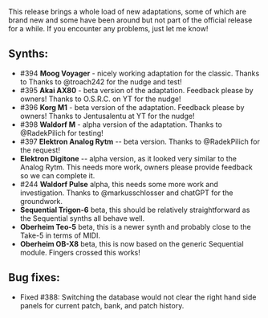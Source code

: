 This release brings a whole load of new adaptations, some of which are brand new and some have been around but not part of the
official release for a while. If you encounter any problems, just let me know!

## Synths:

* \#394 **Moog Voyager** - nicely working adaptation for the classic. Thanks to Thanks to @troach242 for the nudge and test!
* \#395 **Akai AX80** - beta version of the adaptation. Feedback please by owners! Thanks to O.S.R.C. on YT for the nudge! 
* \#396 **Korg M1** - beta version of the adaptation. Feedback please by owners! Thanks to Jentusalentu at YT for the nudge!
* \#398 **Waldorf M** - alpha version of the adaptation. Thanks to @RadekPilich for testing!
* \#397 **Elektron Analog Rytm** -- beta version. Thanks to @RadekPilich for the request!
* **Elektron Digitone** -- alpha version, as it looked very similar to the Analog Rytm. This needs more work, owners please provide feedback so we can complete it.
* \#244 **Waldorf Pulse** alpha, this needs some more work and investigation. Thanks to @markusschlosser and chatGPT for the groundwork.
* **Sequential Trigon-6** beta, this should be relatively straightforward as the Sequential synths all behave well.
* **Oberheim Teo-5** beta, this is a newer synth and probably close to the Take-5 in terms of MIDI.
* **Oberheim OB-X8** beta, this is now based on the generic Sequential module. Fingers crossed this works!

## Bug fixes:

* Fixed \#388: Switching the database would not clear the right hand side panels for current patch, bank, and patch history.
